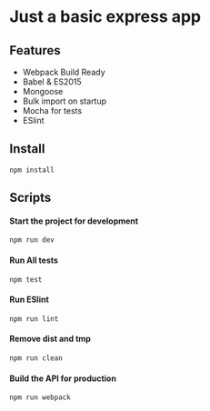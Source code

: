 # Just a basic express app

## Features

* Webpack Build Ready
* Babel & ES2015
* Mongoose
* Bulk import on startup
* Mocha for tests
* ESlint
 
## Install
```
npm install
```

## Scripts

#### Start the project for development
```
npm run dev
```

#### Run All tests
```
npm test
```

#### Run ESlint
```
npm run lint
```

#### Remove dist and tmp
```
npm run clean
```

#### Build the API for production
```
npm run webpack
```

